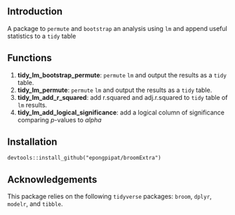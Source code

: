 ## Introduction

A package to `permute` and `bootstrap` an analysis using `lm` and append useful statistics to a `tidy` table

## Functions

1. **tidy_lm_bootstrap_permute**: `permute` `lm` and output the results as a `tidy` table.
2. **tidy_lm_permute**: `permute` `lm` and output the results as a `tidy` table.
2. **tidy_lm_add_r_squared**: add r.squared and adj.r.squared to `tidy` table of `lm` results.
3. **tidy_lm_add_logical_significance**: add a logical column of significance comparing *p*-values to *alpha*

## Installation

```{r}
devtools::install_github("epongpipat/broomExtra")
```

## Acknowledgements

This package relies on the following `tidyverse` packages: `broom`, `dplyr`, `modelr`, and `tibble`.
